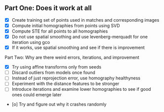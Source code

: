 Part One: Does it work at all
-----------------------------
 - [x] Create training set of points used in matches and corresponding images
 - [x] Compute initial homographies from points using SVD
 - [x] Compute STE for all points to all homographies
 - [x] Do not use spatial smoothing and use levenberg-merquadt for one iteration using gco
 - [x] If it works, use spatial smoothing and see if there is improvement

 Part Two: Why are there weird errors, iterations, and improvement
 - [x] Try using affine transforms only from seeds
 - [ ] Discard outliers from models once found
 - [ ] Instead of just reprojection error, use homography healthyness
 - [ ] Experiment with the distance features to be stronger
 - [ ] Introduce iterations and examine lower homographies to see if good ones could emerge later
 - [o] Try and figure out why it crashes randomly
